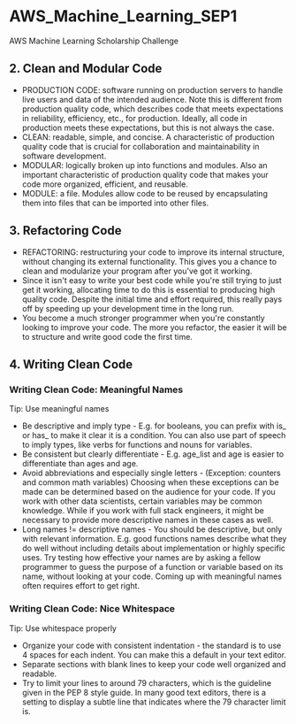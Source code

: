 # AWS_Machine_Learning_SEP1
AWS Machine Learning Scholarship Challenge

## 2. Clean and Modular Code
* PRODUCTION CODE: software running on production servers to handle live users and data of the intended audience. Note this is different from production quality code, which describes code that meets expectations in reliability, efficiency, etc., for production. Ideally, all code in production meets these expectations, but this is not always the case.
* CLEAN: readable, simple, and concise. A characteristic of production quality code that is crucial for collaboration and maintainability in software development.
* MODULAR: logically broken up into functions and modules. Also an important characteristic of production quality code that makes your code more organized, efficient, and reusable.
* MODULE: a file. Modules allow code to be reused by encapsulating them into files that can be imported into other files.

## 3. Refactoring Code
* REFACTORING: restructuring your code to improve its internal structure, without changing its external functionality. This gives you a chance to clean and modularize your program after you've got it working.
* Since it isn't easy to write your best code while you're still trying to just get it working, allocating time to do this is essential to producing high quality code. Despite the initial time and effort required, this really pays off by speeding up your development time in the long run.
* You become a much stronger programmer when you're constantly looking to improve your code. The more you refactor, the easier it will be to structure and write good code the first time.

## 4. Writing Clean Code

### Writing Clean Code: Meaningful Names
Tip: Use meaningful names
* Be descriptive and imply type - E.g. for booleans, you can prefix with is_ or has_ to make it clear it is a condition. You can also use part of speech to imply types, like verbs for functions and nouns for variables.
* Be consistent but clearly differentiate - E.g. age_list and age is easier to differentiate than ages and age.
* Avoid abbreviations and especially single letters - (Exception: counters and common math variables) Choosing when these exceptions can be made can be determined based on the audience for your code. If you work with other data scientists, certain variables may be common knowledge. While if you work with full stack engineers, it might be necessary to provide more descriptive names in these cases as well.
* Long names != descriptive names - You should be descriptive, but only with relevant information. E.g. good functions names describe what they do well without including details about implementation or highly specific uses.
Try testing how effective your names are by asking a fellow programmer to guess the purpose of a function or variable based on its name, without looking at your code. Coming up with meaningful names often requires effort to get right.

### Writing Clean Code: Nice Whitespace
Tip: Use whitespace properly
* Organize your code with consistent indentation - the standard is to use 4 spaces for each indent. You can make this a default in your text editor.
* Separate sections with blank lines to keep your code well organized and readable.
* Try to limit your lines to around 79 characters, which is the guideline given in the PEP 8 style guide. In many good text editors, there is a setting to display a subtle line that indicates where the 79 character limit is.
